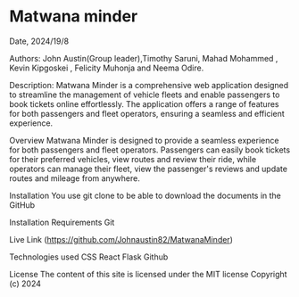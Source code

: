# Matwana minder

Date, 2024/19/8

Authors: John Austin(Group leader),Timothy Saruni, Mahad Mohammed , Kevin Kipgoskei , Felicity Muhonja and Neema Odire.

Description: Matwana Minder is a comprehensive web application designed to streamline the management of vehicle fleets and enable passengers to book tickets online effortlessly. The application offers a range of features for both passengers and fleet operators, ensuring a seamless and efficient experience.

Overview
Matwana Minder is designed to provide a seamless experience for both passengers and fleet operators. Passengers can easily book tickets for their preferred vehicles, view routes and review their ride, while operators can manage their fleet, view the passenger's reviews and update routes and mileage from anywhere.

Installation You use git clone to be able to download the documents in the GitHub

Installation Requirements Git

Live Link (https://github.com/Johnaustin82/MatwanaMinder)

Technologies used CSS React Flask Github

License The content of this site is licensed under the MIT license Copyright (c) 2024
